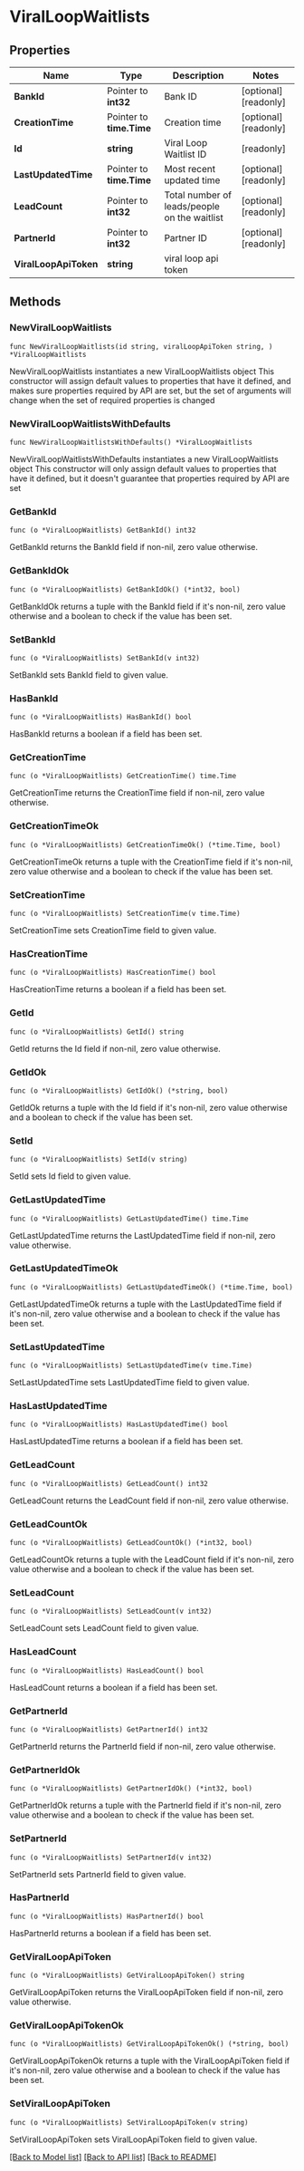 # ViralLoopWaitlists

## Properties

Name | Type | Description | Notes
------------ | ------------- | ------------- | -------------
**BankId** | Pointer to **int32** | Bank ID | [optional] [readonly] 
**CreationTime** | Pointer to **time.Time** | Creation time | [optional] [readonly] 
**Id** | **string** | Viral Loop Waitlist ID | [readonly] 
**LastUpdatedTime** | Pointer to **time.Time** | Most recent updated time | [optional] [readonly] 
**LeadCount** | Pointer to **int32** | Total number of leads/people on the waitlist | [optional] [readonly] 
**PartnerId** | Pointer to **int32** | Partner ID | [optional] [readonly] 
**ViralLoopApiToken** | **string** | viral loop api token | 

## Methods

### NewViralLoopWaitlists

`func NewViralLoopWaitlists(id string, viralLoopApiToken string, ) *ViralLoopWaitlists`

NewViralLoopWaitlists instantiates a new ViralLoopWaitlists object
This constructor will assign default values to properties that have it defined,
and makes sure properties required by API are set, but the set of arguments
will change when the set of required properties is changed

### NewViralLoopWaitlistsWithDefaults

`func NewViralLoopWaitlistsWithDefaults() *ViralLoopWaitlists`

NewViralLoopWaitlistsWithDefaults instantiates a new ViralLoopWaitlists object
This constructor will only assign default values to properties that have it defined,
but it doesn't guarantee that properties required by API are set

### GetBankId

`func (o *ViralLoopWaitlists) GetBankId() int32`

GetBankId returns the BankId field if non-nil, zero value otherwise.

### GetBankIdOk

`func (o *ViralLoopWaitlists) GetBankIdOk() (*int32, bool)`

GetBankIdOk returns a tuple with the BankId field if it's non-nil, zero value otherwise
and a boolean to check if the value has been set.

### SetBankId

`func (o *ViralLoopWaitlists) SetBankId(v int32)`

SetBankId sets BankId field to given value.

### HasBankId

`func (o *ViralLoopWaitlists) HasBankId() bool`

HasBankId returns a boolean if a field has been set.

### GetCreationTime

`func (o *ViralLoopWaitlists) GetCreationTime() time.Time`

GetCreationTime returns the CreationTime field if non-nil, zero value otherwise.

### GetCreationTimeOk

`func (o *ViralLoopWaitlists) GetCreationTimeOk() (*time.Time, bool)`

GetCreationTimeOk returns a tuple with the CreationTime field if it's non-nil, zero value otherwise
and a boolean to check if the value has been set.

### SetCreationTime

`func (o *ViralLoopWaitlists) SetCreationTime(v time.Time)`

SetCreationTime sets CreationTime field to given value.

### HasCreationTime

`func (o *ViralLoopWaitlists) HasCreationTime() bool`

HasCreationTime returns a boolean if a field has been set.

### GetId

`func (o *ViralLoopWaitlists) GetId() string`

GetId returns the Id field if non-nil, zero value otherwise.

### GetIdOk

`func (o *ViralLoopWaitlists) GetIdOk() (*string, bool)`

GetIdOk returns a tuple with the Id field if it's non-nil, zero value otherwise
and a boolean to check if the value has been set.

### SetId

`func (o *ViralLoopWaitlists) SetId(v string)`

SetId sets Id field to given value.


### GetLastUpdatedTime

`func (o *ViralLoopWaitlists) GetLastUpdatedTime() time.Time`

GetLastUpdatedTime returns the LastUpdatedTime field if non-nil, zero value otherwise.

### GetLastUpdatedTimeOk

`func (o *ViralLoopWaitlists) GetLastUpdatedTimeOk() (*time.Time, bool)`

GetLastUpdatedTimeOk returns a tuple with the LastUpdatedTime field if it's non-nil, zero value otherwise
and a boolean to check if the value has been set.

### SetLastUpdatedTime

`func (o *ViralLoopWaitlists) SetLastUpdatedTime(v time.Time)`

SetLastUpdatedTime sets LastUpdatedTime field to given value.

### HasLastUpdatedTime

`func (o *ViralLoopWaitlists) HasLastUpdatedTime() bool`

HasLastUpdatedTime returns a boolean if a field has been set.

### GetLeadCount

`func (o *ViralLoopWaitlists) GetLeadCount() int32`

GetLeadCount returns the LeadCount field if non-nil, zero value otherwise.

### GetLeadCountOk

`func (o *ViralLoopWaitlists) GetLeadCountOk() (*int32, bool)`

GetLeadCountOk returns a tuple with the LeadCount field if it's non-nil, zero value otherwise
and a boolean to check if the value has been set.

### SetLeadCount

`func (o *ViralLoopWaitlists) SetLeadCount(v int32)`

SetLeadCount sets LeadCount field to given value.

### HasLeadCount

`func (o *ViralLoopWaitlists) HasLeadCount() bool`

HasLeadCount returns a boolean if a field has been set.

### GetPartnerId

`func (o *ViralLoopWaitlists) GetPartnerId() int32`

GetPartnerId returns the PartnerId field if non-nil, zero value otherwise.

### GetPartnerIdOk

`func (o *ViralLoopWaitlists) GetPartnerIdOk() (*int32, bool)`

GetPartnerIdOk returns a tuple with the PartnerId field if it's non-nil, zero value otherwise
and a boolean to check if the value has been set.

### SetPartnerId

`func (o *ViralLoopWaitlists) SetPartnerId(v int32)`

SetPartnerId sets PartnerId field to given value.

### HasPartnerId

`func (o *ViralLoopWaitlists) HasPartnerId() bool`

HasPartnerId returns a boolean if a field has been set.

### GetViralLoopApiToken

`func (o *ViralLoopWaitlists) GetViralLoopApiToken() string`

GetViralLoopApiToken returns the ViralLoopApiToken field if non-nil, zero value otherwise.

### GetViralLoopApiTokenOk

`func (o *ViralLoopWaitlists) GetViralLoopApiTokenOk() (*string, bool)`

GetViralLoopApiTokenOk returns a tuple with the ViralLoopApiToken field if it's non-nil, zero value otherwise
and a boolean to check if the value has been set.

### SetViralLoopApiToken

`func (o *ViralLoopWaitlists) SetViralLoopApiToken(v string)`

SetViralLoopApiToken sets ViralLoopApiToken field to given value.



[[Back to Model list]](../../README.md#documentation-for-models) [[Back to API list]](../../README.md#documentation-for-api-endpoints) [[Back to README]](../../README.md)


